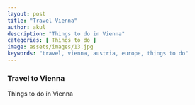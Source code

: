 ```yaml
---
layout: post
title: "Travel Vienna"
author: akul
description: "Things to do in Vienna"
categories: [ Things to do ]
image: assets/images/13.jpg
keywords: "travel, vienna, austria, europe, things to do"
---
```


### Travel to Vienna

Things to do in Vienna